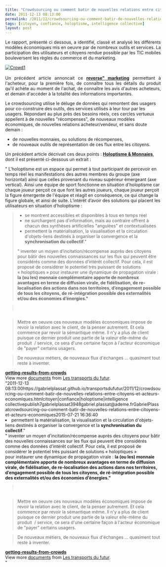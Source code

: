 ```yaml
---
title: "Crowdsourcing ou comment batir de nouvelles relations entre citoyens et acteurs économiques ?"
date: 2011-12-13 08:13:00
permalink: /2011/12/crowdsourcing-ou-comment-batir-de-nouvelles-relations-entre-citoyens-et-acteurs-economiques.html
tags: [citoyen, confiance, holoptisme, intelligence collective]
layout: post
---
```


<p style="text-align: justify">Le rapport, présenté ci dessous, a identifié, classé et analysé les différents modèles économiques mis en oeuvre par de nombreux outils et services. La participation des utilisateurs et citoyens rendue possible par les TIC mobiles bouleversent les règles du commerce et du marketing.</p> <p style="text-align: justify"><a href="https://gabrielplassat.github.io/transportsdufutur/wp-content/uploads/sites/6/old/6a0120a66d2ad4970b0154383617c1970c-800wi.jpg" rel="lightbox"><img alt="Crowd1" class="asset  asset-image at-xid-6a0120a66d2ad4970b0154383617c1970c" src="/wp-content/uploads/sites/6/old/6a0120a66d2ad4970b0154383617c1970c-320wi.jpg" style="margin-left: auto;margin-right: auto" title="Crowd1" /></a><br /><br />Un précédent article annoncait ce <a href="https://gabrielplassat.github.io/transportsdufutur/2011/08/le-reverse-marketing-utilisant-le-tsunami-des-donnees-le-consommateur-reprend-la-main-quelles-conseq.html" target="_blank"><strong>reverse" marketing</strong></a> permettant à l'acheteur, pour la première fois, de connaître tous les détails du produit qu'il achète au moment de l'achat, de connaître les avis d'autres acheteurs, et demain d'accéder à la totalité des informations importantes.</p> <p style=""text-align: justify"">Le crowdsourcing utilise le déluge de données qui remontent des usagers pour co-construire des outils, des services utilisés à leur tour par les usagers. Répondant au plus près des besoins réels, ces cercles vertueux appellent à de nouvelles "récompenses", de nouveaux modèles économiques, de nouvelles relations acheteur/vendeur, et sans doute demain :</p> <ul style=""text-align: justify""> <li>de nouvelles monnaies, ou solutions de récompenses,</li> <li>de nouveaux outils de représentation de ces flux entre les citoyens.</li> </ul> <p style=""text-align: justify"">Un précédent article décrivait ces deux points : <a href="https://gabrielplassat.github.io/transportsdufutur/2011/09/transports-mobilites-quelles-sont-les-5-innovations-qui-peuvent-changer-les-comportements.html"" target=""_blank""><strong>Holoptisme & Monnaies</strong></a>, dont il est présenté ci-dessous un extrait :</p>   <!--more-->   <p style=""text-align: justifypadding-left: 30px"">" L’holoptisme est un  espace qui permet à tout participant de percevoir en temps réel les  manifestations des autres membres du groupe (axe horizontal) ainsi que  celles provenant du niveau supérieur émergeant (axe vertical). Ainsi une  équipe de sport fonctionne en situation d'holoptisme car chaque joueur  perçoit ce que font les autres joueurs, chaque joueur perçoit la figure  émergente de l'équipe et réagit en conséquence, ce qui change la figure  globale, et ainsi de suite. L’intérêt d’avoir des solutions qui placent  les utilisateurs en situation d’holoptisme :</p> <blockquote> <ul> <li>se montrent accessibles et disponibles à tous en temps réel  </li> <li>ne surchargent pas d'information, mais au contraire offrent à chacun  des synthèses artificielles "angulées" et contextualisées  </li> <li>permettent la matérialisation, la visualisation et la circulation d'objets-liens destinés à organiser la convergence et la <strong>synchronisation du collectif</strong>."</li> </ul> " inventer un moyen  d’incitation/récompense auprès des citoyens pour bâtir des nouvelles  connaissances sur les flux qui peuvent être considérés comme des données  d’intérêt collectif. Pour cela, il est proposé de considérer le  potentiel très puissant de solutions « holoptiques » pour instaurer une  dynamique de propagation virale : <strong>la (ou les) monnaie complémentaire apporte de nombreux avantages en  terme de diffusion virale, de fidélisation, de re-localisation des  actions dans nos territoires, d’engagement possible de tous les  citoyens, de ré-intégration possible des externalités et/ou des  économies d’énergies."</strong></blockquote> <blockquote> <ul> </ul> </blockquote> <blockquote><br /></blockquote> <blockquote><a href="https://gabrielplassat.github.io/transportsdufutur/wp-content/uploads/sites/6/old/6a0120a66d2ad4970b01675eac049b970b-800wi.jpg"" rel=""lightbox""><img alt=""Crowd2"" class=""asset  asset-image at-xid-6a0120a66d2ad4970b01675eac049b970b"" src=""/wp-content/uploads/sites/6/old/6a0120a66d2ad4970b01675eac049b970b-320wi.jpg"" style=""margin-left: automargin-right: auto"" title=""Crowd2"" /></a><br /></blockquote> <blockquote>Mettre en oeuvre ces nouveaux modèles économiques impose de revoir la relation avec le client, de la penser autrement. Et cela commence par revoir la sémantique même. Il n'y a plus de client puisque ce dernier produit une partie de la valeur elle-même du produit  / service, ce sera d'une certaine façon à l'acteur économique de "payer" certains usagers.</blockquote> <blockquote>De nouveaux métiers, de nouveaux flux d'échanges ... quasiment tout reste à inventer. <br /></blockquote> <div id=""__ss_10564808"" style=""width: 477px""><strong style=""margin: 12px 0 4px""><a href=""http://www.slideshare.net/transportsdufutur/gettingresultsfromcrowds"" title=""getting-results-from-crowds"">getting-results-from-crowds</a></strong>          <div style=""padding: 5px 0 12px"">View more <a href=""http://www.slideshare.net/"">documents</a> from <a href=""http://www.slideshare.net/transportsdufutur"">Les transports du futur</a>.</div> </div>"2011-12-13 08:13:00https://gabrielplassat.github.io/transportsdufutur/2011/12/crowdsourcing-ou-comment-batir-de-nouvelles-relations-entre-citoyens-et-acteurs-economiques.htmlcitoyen|confiance|holoptisme|intelligence collectivepublish7gabrielplassat3948gabriel.plassat@ademe.frGabrielPlassatcrowdsourcing-ou-comment-batir-de-nouvelles-relations-entre-citoyens-et-acteurs-economiques2015-07-21 16:36:40</li> <li>permettent la matérialisation, la visualisation et la circulation d'objets-liens destinés à organiser la convergence et la <strong>synchronisation du collectif</strong>."</li> </ul> " inventer un moyen  d’incitation/récompense auprès des citoyens pour bâtir des nouvelles  connaissances sur les flux qui peuvent être considérés comme des données  d’intérêt collectif. Pour cela, il est proposé de considérer le  potentiel très puissant de solutions « holoptiques » pour instaurer une  dynamique de propagation virale : <strong>la (ou les) monnaie complémentaire apporte de nombreux avantages en  terme de diffusion virale, de fidélisation, de re-localisation des  actions dans nos territoires, d’engagement possible de tous les  citoyens, de ré-intégration possible des externalités et/ou des  économies d’énergies."</strong></blockquote> <blockquote> <ul> </ul> </blockquote> <blockquote><br /></blockquote> <blockquote><a href="https://gabrielplassat.github.io/transportsdufutur/wp-content/uploads/sites/6/old/6a0120a66d2ad4970b01675eac049b970b-800wi.jpg"" rel=""lightbox""><img alt=""Crowd2"" class=""asset  asset-image at-xid-6a0120a66d2ad4970b01675eac049b970b"" src=""/wp-content/uploads/sites/6/old/6a0120a66d2ad4970b01675eac049b970b-320wi.jpg"" style=""margin-left: automargin-right: auto"" title=""Crowd2"" /></a><br /></blockquote> <blockquote>Mettre en oeuvre ces nouveaux modèles économiques impose de revoir la relation avec le client, de la penser autrement. Et cela commence par revoir la sémantique même. Il n'y a plus de client puisque ce dernier produit une partie de la valeur elle-même du produit  / service, ce sera d'une certaine façon à l'acteur économique de "payer" certains usagers.</blockquote> <blockquote>De nouveaux métiers, de nouveaux flux d'échanges ... quasiment tout reste à inventer. <br /></blockquote> <div id=""__ss_10564808"" style=""width: 477px""><strong style=""margin: 12px 0 4px""><a href=""http://www.slideshare.net/transportsdufutur/gettingresultsfromcrowds"" title=""getting-results-from-crowds"">getting-results-from-crowds</a></strong>          <div style=""padding: 5px 0 12px"">View more <a href=""http://www.slideshare.net/"">documents</a> from <a href=""http://www.slideshare.net/transportsdufutur"">Les transports du futur</a>.</div> </div>"

